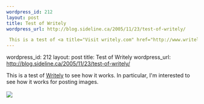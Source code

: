 ```yaml
--- 
wordpress_id: 212
layout: post
title: Test of Writely
wordpress_url: http://blog.sideline.ca/2005/11/23/test-of-writely/

 This is a test of <a title="Visit writely.com" href="http://www.writely.com">Writely</a>  to see how it works.  In particular, I'm interested to see how it works for posting images.<br /> <br /> <img src="http://www.writely.com/File.aspx'id=afsj45gb6qn3" border="0" hspace="0" vspace="0" /><br /> 
--- 
```

wordpress_id: 212
layout: post
title: Test of Writely
wordpress_url: http://blog.sideline.ca/2005/11/23/test-of-writely/

 This is a test of <a title="Visit writely.com" href="http://www.writely.com">Writely</a>  to see how it works.  In particular, I'm interested to see how it works for posting images.<br /> <br /> <img src="http://www.writely.com/File.aspx'id=afsj45gb6qn3" border="0" hspace="0" vspace="0" /><br /> 
